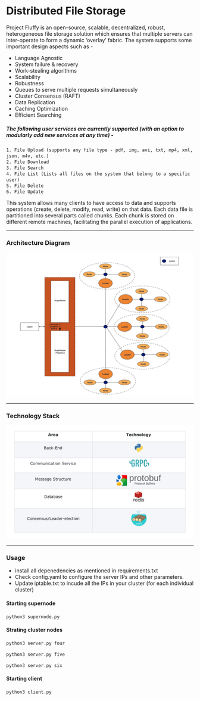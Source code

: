 # Distributed File Storage

Project Fluffy is an open-source, scalable, decentralized, robust, heterogeneous file storage solution which ensures that multiple servers can inter-operate to form a dynamic ‘overlay’ fabric.
The system supports some important design aspects such as -
- Language Agnostic
- System failure & recovery
- Work-stealing algorithms
- Scalability
- Robustness
- Queues to serve multiple requests simultaneously
- Cluster Consensus (RAFT)
- Data Replication
- Caching Optimization
- Efficient Searching
##### The following user services are currently supported (with an option to modularly add new services at any time) - 

    1. File Upload (supports any file type - pdf, img, avi, txt, mp4, xml, json, m4v, etc.)
    2. File Download
    3. File Search
    4. File List (Lists all files on the system that belong to a specific user)
    5. File Delete
    6. File Update

This system allows many clients to have access to data and supports operations (create, delete, modify, read, write) on that data. Each data file is partitioned into several parts called chunks. Each chunk is stored on different remote machines, facilitating the parallel execution of applications.

****************************************************************************************************************



### Architecture Diagram

![Link to Architecture Diagram](images/ArchitectureDiagram.png)

****************************************************************************************************************

### Technology Stack

![Link to Technology Stack Diagram](images/TechStack.png)

****************************************************************************************************************

### Usage
- install all depenedencies as mentioned in requirements.txt
- Check config.yaml to configure the server IPs and other parameters. 
- Update iptable.txt to incude all the IPs in your cluster (for each individual cluster)

#### Starting supernode
```
python3 supernode.py
```

#### Strating cluster nodes
```
python3 server.py four
```
```
python3 server.py five
```
```
python3 server.py six
```

#### Starting client
```
python3 client.py
```
